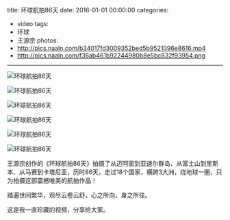 title: 环球航拍86天
date: 2016-01-01 00:00:00
categories:
- video
tags:
- 环球
- 王源宗
photos:
- http://pics.naaln.com/b34017fd3009352bed5b9521096e8616.mp4
- http://pics.naaln.com/f36ab461b92244980b8e5bc832f93954.png
---

![环球航拍86天](http://pics.naaln.com/738a4fd830ba1c2e4e1dafdf7cca0845.jpg)

![环球航拍86天](http://pics.naaln.com/9a5ca37b262417cbd2bc97cc793ae188.jpg)

![环球航拍86天](http://pics.naaln.com/e05a2883ea8de9865dae273080fce20e.jpg)

![环球航拍86天](http://pics.naaln.com/f501d76038cdbea27abaef1410cdc07e.jpg)

![环球航拍86天](http://pics.naaln.com/a4da72abf3b87d81fe52f46c2cecc822.jpg)

![环球航拍86天](http://pics.naaln.com/dfc763b3a4789b076bb562c8705eed1d.jpg)

王源宗创作的《环球航拍86天》拍摄了从迈阿密到亚速尔群岛、从富士山到里斯本、从马赛到卡塔尼亚，历时86天，走过18个国家，横跨3大洲，绕地球一圈，只为拍摄这部震撼唯美的航拍作品！

踏遍世间繁华，观尽云卷云舒，心之所向，身之所往。

这是我一直珍藏的视频，分享给大家。
